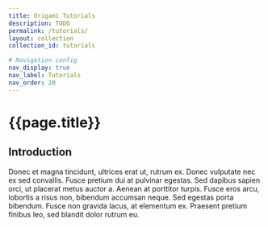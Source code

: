 ```yaml
---
title: Origami Tutorials
description: TODO
permalink: /tutorials/
layout: collection
collection_id: tutorials

# Navigation config
nav_display: true
nav_label: Tutorials
nav_order: 20
---
```



# {{page.title}}


## Introduction

Donec et magna tincidunt, ultrices erat ut, rutrum ex. Donec vulputate nec ex sed convallis. Fusce pretium dui at pulvinar egestas. Sed dapibus sapien orci, ut placerat metus auctor a. Aenean at porttitor turpis. Fusce eros arcu, lobortis a risus non, bibendum accumsan neque. Sed egestas porta bibendum. Fusce non gravida lacus, at elementum ex. Praesent pretium finibus leo, sed blandit dolor rutrum eu.
